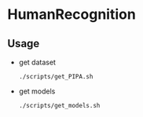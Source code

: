 # HumanRecognition

## Usage
+ get dataset

	```
	./scripts/get_PIPA.sh
	```

+ get models

	```
	./scripts/get_models.sh
	```
